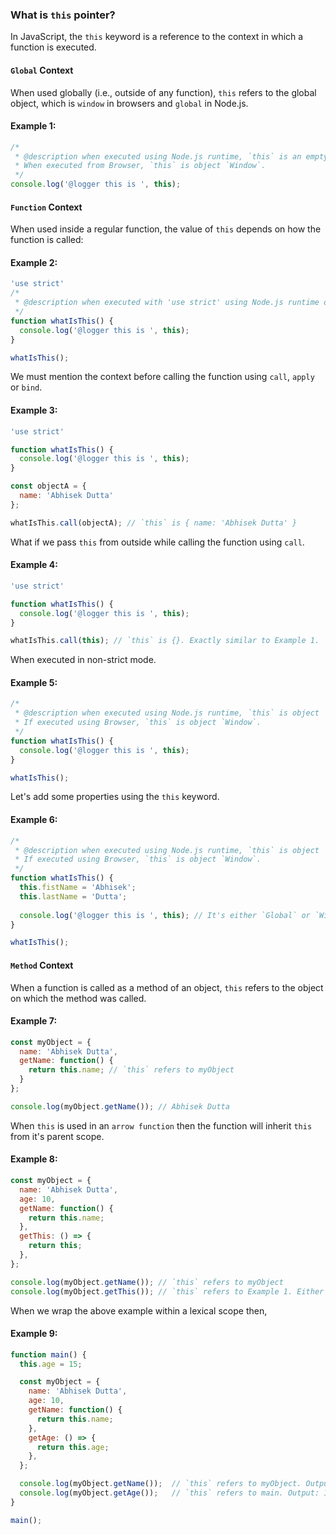 ### What is `this` pointer?

In JavaScript, the `this` keyword is a reference to the context in which a function is executed.

#### `Global` Context

When used globally (i.e., outside of any function), `this` refers to the global object, which is `window` in browsers and `global` in Node.js.

#### Example 1:

```js
/*
 * @description when executed using Node.js runtime, `this` is an empty object `{}`.
 * When executed from Browser, `this` is object `Window`.
 */
console.log('@logger this is ', this);
```

#### `Function` Context

When used inside a regular function, the value of `this` depends on how the function is called:

#### Example 2:

```js
'use strict'
/*
 * @description when executed with 'use strict' using Node.js runtime or Browser, `this` is undefined.
 */
function whatIsThis() {
  console.log('@logger this is ', this);
}

whatIsThis();
```

We must mention the context before calling the function using `call`, `apply` or `bind`.

#### Example 3:

```js
'use strict'

function whatIsThis() {
  console.log('@logger this is ', this);
}

const objectA = {
  name: 'Abhisek Dutta'
};

whatIsThis.call(objectA); // `this` is { name: 'Abhisek Dutta' }
```

What if we pass `this` from outside while calling the function using `call`.

#### Example 4:

```js
'use strict'

function whatIsThis() {
  console.log('@logger this is ', this);
}

whatIsThis.call(this); // `this` is {}. Exactly similar to Example 1.
```

When executed in non-strict mode.

#### Example 5:

```js
/*
 * @description when executed using Node.js runtime, `this` is object `Global`.
 * If executed using Browser, `this` is object `Window`.
 */
function whatIsThis() {
  console.log('@logger this is ', this);
}

whatIsThis();
```

Let's add some properties using the `this` keyword.

#### Example 6:

```js
/*
 * @description when executed using Node.js runtime, `this` is object `Global`.
 * If executed using Browser, `this` is object `Window`.
 */
function whatIsThis() {
  this.fistName = 'Abhisek';
  this.lastName = 'Dutta';
  
  console.log('@logger this is ', this); // It's either `Global` or `Window` but along with that `this` will have `fistName` & `lastName` props in it.
}

whatIsThis();
```

#### `Method` Context

When a function is called as a method of an object, `this` refers to the object on which the method was called.

#### Example 7:

```js
const myObject = {
  name: 'Abhisek Dutta',
  getName: function() {
    return this.name; // `this` refers to myObject
  }
};

console.log(myObject.getName()); // Abhisek Dutta
```

When `this` is used in an `arrow function` then the function will inherit `this` from it's parent scope.

#### Example 8:

```js
const myObject = {
  name: 'Abhisek Dutta',
  age: 10,
  getName: function() {
    return this.name;
  },
  getThis: () => {
    return this;
  },
};

console.log(myObject.getName()); // `this` refers to myObject
console.log(myObject.getThis()); // `this` refers to Example 1. Either empty object or Window.
```

When we wrap the above example within a lexical scope then,

#### Example 9:

```js
function main() {
  this.age = 15;

  const myObject = {
    name: 'Abhisek Dutta',
    age: 10,
    getName: function() {
      return this.name;
    },
    getAge: () => {
      return this.age;
    },
  };

  console.log(myObject.getName());  // `this` refers to myObject. Output: Abhisek Dutta
  console.log(myObject.getAge());   // `this` refers to main. Output: 15
}

main();
```
